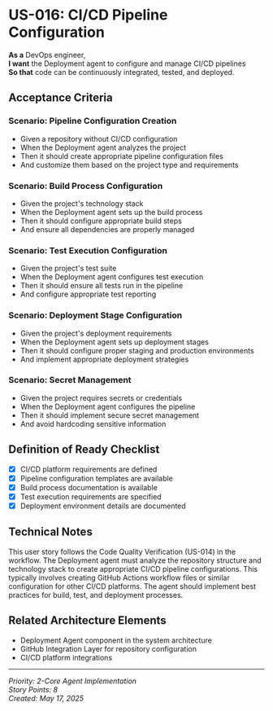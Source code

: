# US-016: CI/CD Pipeline Configuration

**As a** DevOps engineer,  
**I want** the Deployment agent to configure and manage CI/CD pipelines  
**So that** code can be continuously integrated, tested, and deployed.

## Acceptance Criteria

### Scenario: Pipeline Configuration Creation
- Given a repository without CI/CD configuration
- When the Deployment agent analyzes the project
- Then it should create appropriate pipeline configuration files
- And customize them based on the project type and requirements

### Scenario: Build Process Configuration
- Given the project's technology stack
- When the Deployment agent sets up the build process
- Then it should configure appropriate build steps
- And ensure all dependencies are properly managed

### Scenario: Test Execution Configuration
- Given the project's test suite
- When the Deployment agent configures test execution
- Then it should ensure all tests run in the pipeline
- And configure appropriate test reporting

### Scenario: Deployment Stage Configuration
- Given the project's deployment requirements
- When the Deployment agent sets up deployment stages
- Then it should configure proper staging and production environments
- And implement appropriate deployment strategies

### Scenario: Secret Management
- Given the project requires secrets or credentials
- When the Deployment agent configures the pipeline
- Then it should implement secure secret management
- And avoid hardcoding sensitive information

## Definition of Ready Checklist

- [x] CI/CD platform requirements are defined
- [x] Pipeline configuration templates are available
- [x] Build process documentation is available
- [x] Test execution requirements are specified
- [x] Deployment environment details are documented

## Technical Notes

This user story follows the Code Quality Verification (US-014) in the workflow. The Deployment agent must analyze the repository structure and technology stack to create appropriate CI/CD pipeline configurations. This typically involves creating GitHub Actions workflow files or similar configuration for other CI/CD platforms. The agent should implement best practices for build, test, and deployment processes.

## Related Architecture Elements

- Deployment Agent component in the system architecture
- GitHub Integration Layer for repository configuration
- CI/CD platform integrations

---

*Priority: 2-Core Agent Implementation*  
*Story Points: 8*  
*Created: May 17, 2025*